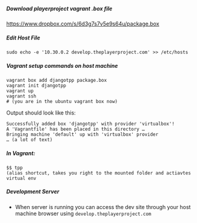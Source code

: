##### Download playerproject vagrant .box file
https://www.dropbox.com/s/6d3g7s7v5e9s64u/package.box

##### Edit Host File
```
sudo echo -e '10.30.0.2 develop.theplayerproject.com' >> /etc/hosts
```

##### Vagrant setup commands on host machine

```
vagrant box add djangotpp package.box
vagrant init djangotpp
vagrant up
vagrant ssh
# (you are in the ubuntu vagrant box now)
```

Output should look like this:
```
Successfully added box 'djangotpp' with provider 'virtualbox'!
A 'Vagrantfile' has been placed in this directory …
Bringing machine 'default' up with 'virtualbox' provider
… (a lot of text)
```

##### In Vagrant:

```
$$ tpp
(alias shortcut, takes you right to the mounted folder and actiavtes virtual env 
```

##### Development Server
- When server is running you can access the dev site through your host machine browser using `develop.theplayerproject.com`
